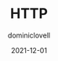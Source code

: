 ---
author: dominiclovell
date: 2021-12-01
permalink: false
publisher: httparchive
tags:
  - studies
  - http
target_url: https://almanac.httparchive.org/en/2021/http
title: HTTP
---